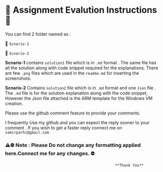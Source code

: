 # :pushpin:  Assignment Evalution Instructions :pushpin:


You can find 2 folder named as :

 :file_folder: `Scnario-1` 
 
 :file_folder: `Scnario-2`

**Scnario-1** contains `solution1` file which is in `.md` format . The same file has all the solution along with code snippet required for the explanations. There are few `.png` files which are used in the `readme.md` for inserting the screenshots.

 **Scnario-2** Contains  `solution2` file which is in  `.md` format  and one `Json` file . The `.md` file is for the solution explanation along with the code snippet, However the Json file attached is the ARM template for the Windows VM creation.

Please use the github comment feature to provide your comments.

I frequently Use my github and you can expect the reply sooner to your comment . If you wish to get a faster reply connect me on `samirparhi@gmail.com`

### :warning::no_entry: Note : Please Do not change any formatting applied here.Connect me for any changes. :no_entry:


                                                      **Thank You**

